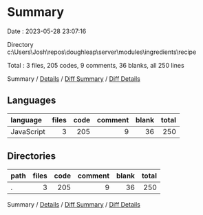 # Summary

Date : 2023-05-28 23:07:16

Directory c:\\Users\\Josh\\repos\\doughleap\\server\\modules\\ingredients\\recipe

Total : 3 files,  205 codes, 9 comments, 36 blanks, all 250 lines

Summary / [Details](details.md) / [Diff Summary](diff.md) / [Diff Details](diff-details.md)

## Languages
| language | files | code | comment | blank | total |
| :--- | ---: | ---: | ---: | ---: | ---: |
| JavaScript | 3 | 205 | 9 | 36 | 250 |

## Directories
| path | files | code | comment | blank | total |
| :--- | ---: | ---: | ---: | ---: | ---: |
| . | 3 | 205 | 9 | 36 | 250 |

Summary / [Details](details.md) / [Diff Summary](diff.md) / [Diff Details](diff-details.md)